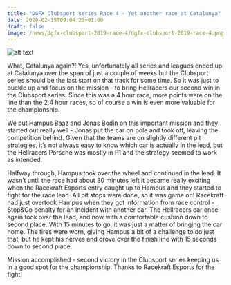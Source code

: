 ```yaml
---
title: "DGFX Clubsport series Race 4 - Yet another race at Catalunya"
date: 2020-02-15T09:04:23+01:00
draft: false
image: /news/dgfx-clubsport-2019-race-4/dgfx-clubsport-2019-race-4.png
---
```

![alt text](/news/dgfx-clubsport-2019-race-4/dgfx-clubsport-2019-race-4.png)

What, Catalunya again?! Yes, unfortunately all series and leagues ended up at Catalunya over the span of just a couple of weeks but the Clubsport series should be the last start on that track for some time. So it was just to buckle up and focus on the mission - to bring Hellracers our second win in the Clubsport series. Since this was a 4 hour race, more points were on the line than the 2.4 hour races, so of course a win is even more valuable for the championship.

We put Hampus Baaz and Jonas Bodin on this important mission and they started out really well - Jonas put the car on pole and took off, leaving the competition behind. Given that the teams are on slightly different pit strategies, it’s not always easy to know which car is actually in the lead, but the Hellracers Porsche was mostly in P1 and the strategy seemed to work as intended.

Halfway through, Hampus took over the wheel and continued in the lead. It wasn’t until the race had about 30 minutes left it became really exciting when the Racekraft Esports entry caught up to Hampus and they started to fight for the race lead. All pit stops were done, so it was game on! Racekraft had just overtook Hampus when they got information from race control - Stop&Go penalty for an incident with another car. The Hellracers car once again took over the lead, and now with a comfortable cushion down to second place. With 15 minutes to go, it was just a matter of bringing the car home. The tires were worn, giving Hampus a bit of a challenge to do just that, but he kept his nerves and drove over the finish line with 15 seconds down to second place.

Mission accomplished - second victory in the Clubsport series keeping us in a good spot for the championship. Thanks to Racekraft Esports for the fight!
